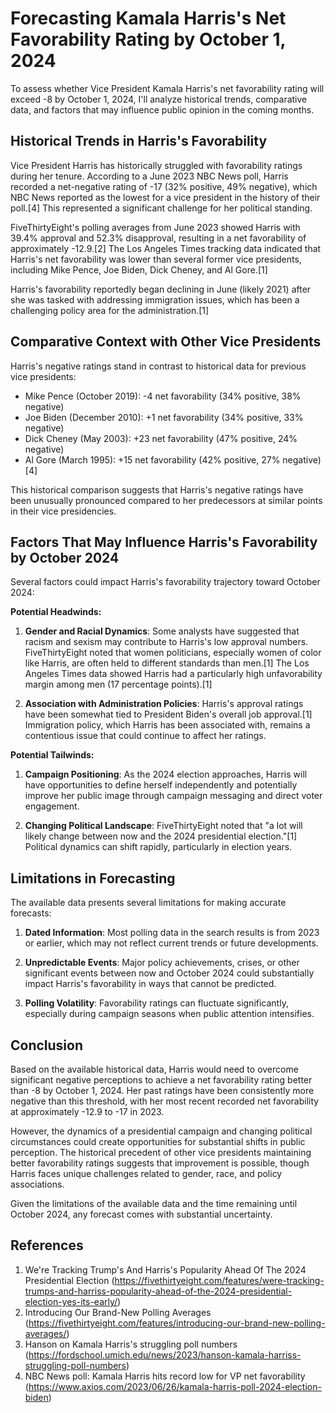 # Forecasting Kamala Harris's Net Favorability Rating by October 1, 2024

To assess whether Vice President Kamala Harris's net favorability rating will exceed -8 by October 1, 2024, I'll analyze historical trends, comparative data, and factors that may influence public opinion in the coming months.

## Historical Trends in Harris's Favorability

Vice President Harris has historically struggled with favorability ratings during her tenure. According to a June 2023 NBC News poll, Harris recorded a net-negative rating of -17 (32% positive, 49% negative), which NBC News reported as the lowest for a vice president in the history of their poll.[4] This represented a significant challenge for her political standing.

FiveThirtyEight's polling averages from June 2023 showed Harris with 39.4% approval and 52.3% disapproval, resulting in a net favorability of approximately -12.9.[2] The Los Angeles Times tracking data indicated that Harris's net favorability was lower than several former vice presidents, including Mike Pence, Joe Biden, Dick Cheney, and Al Gore.[1]

Harris's favorability reportedly began declining in June (likely 2021) after she was tasked with addressing immigration issues, which has been a challenging policy area for the administration.[1]

## Comparative Context with Other Vice Presidents

Harris's negative ratings stand in contrast to historical data for previous vice presidents:

- Mike Pence (October 2019): -4 net favorability (34% positive, 38% negative)
- Joe Biden (December 2010): +1 net favorability (34% positive, 33% negative)
- Dick Cheney (May 2003): +23 net favorability (47% positive, 24% negative)
- Al Gore (March 1995): +15 net favorability (42% positive, 27% negative)[4]

This historical comparison suggests that Harris's negative ratings have been unusually pronounced compared to her predecessors at similar points in their vice presidencies.

## Factors That May Influence Harris's Favorability by October 2024

Several factors could impact Harris's favorability trajectory toward October 2024:

**Potential Headwinds:**

1. **Gender and Racial Dynamics**: Some analysts have suggested that racism and sexism may contribute to Harris's low approval numbers. FiveThirtyEight noted that women politicians, especially women of color like Harris, are often held to different standards than men.[1] The Los Angeles Times data showed Harris had a particularly high unfavorability margin among men (17 percentage points).[1]

2. **Association with Administration Policies**: Harris's approval ratings have been somewhat tied to President Biden's overall job approval.[1] Immigration policy, which Harris has been associated with, remains a contentious issue that could continue to affect her ratings.

**Potential Tailwinds:**

1. **Campaign Positioning**: As the 2024 election approaches, Harris will have opportunities to define herself independently and potentially improve her public image through campaign messaging and direct voter engagement.

2. **Changing Political Landscape**: FiveThirtyEight noted that "a lot will likely change between now and the 2024 presidential election."[1] Political dynamics can shift rapidly, particularly in election years.

## Limitations in Forecasting

The available data presents several limitations for making accurate forecasts:

1. **Dated Information**: Most polling data in the search results is from 2023 or earlier, which may not reflect current trends or future developments.

2. **Unpredictable Events**: Major policy achievements, crises, or other significant events between now and October 2024 could substantially impact Harris's favorability in ways that cannot be predicted.

3. **Polling Volatility**: Favorability ratings can fluctuate significantly, especially during campaign seasons when public attention intensifies.

## Conclusion

Based on the available historical data, Harris would need to overcome significant negative perceptions to achieve a net favorability rating better than -8 by October 1, 2024. Her past ratings have been consistently more negative than this threshold, with her most recent recorded net favorability at approximately -12.9 to -17 in 2023.

However, the dynamics of a presidential campaign and changing political circumstances could create opportunities for substantial shifts in public perception. The historical precedent of other vice presidents maintaining better favorability ratings suggests that improvement is possible, though Harris faces unique challenges related to gender, race, and policy associations.

Given the limitations of the available data and the time remaining until October 2024, any forecast comes with substantial uncertainty.

## References

1. We're Tracking Trump's And Harris's Popularity Ahead Of The 2024 Presidential Election (https://fivethirtyeight.com/features/were-tracking-trumps-and-harriss-popularity-ahead-of-the-2024-presidential-election-yes-its-early/)
2. Introducing Our Brand-New Polling Averages (https://fivethirtyeight.com/features/introducing-our-brand-new-polling-averages/)
3. Hanson on Kamala Harris's struggling poll numbers (https://fordschool.umich.edu/news/2023/hanson-kamala-harriss-struggling-poll-numbers)
4. NBC News poll: Kamala Harris hits record low for VP net favorability (https://www.axios.com/2023/06/26/kamala-harris-poll-2024-election-biden)